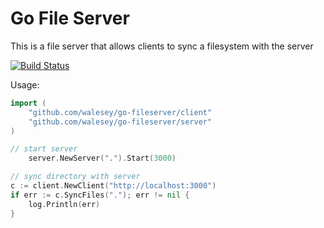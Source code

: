 # Go File Server

This is a file server that allows clients to sync a filesystem with the server

[![Build Status](https://travis-ci.org/walesey/go-fileserver.svg?branch=master)](https://travis-ci.org/walesey/go-fileserver)

Usage:

``` go
import (
	"github.com/walesey/go-fileserver/client"
	"github.com/walesey/go-fileserver/server"
)

// start server
	server.NewServer(".").Start(3000)

// sync directory with server
c := client.NewClient("http://localhost:3000")
if err := c.SyncFiles("."); err != nil {
	log.Println(err)
}

```